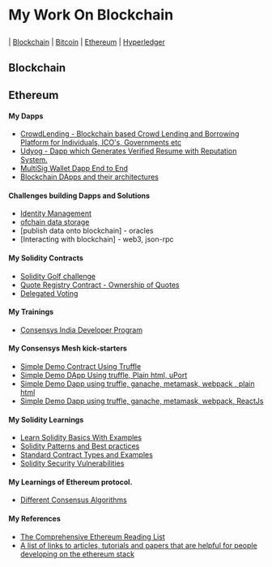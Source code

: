# My Work On Blockchain</p>

| [Blockchain](#blockchain) | [Bitcoin](#Bitcoin) | [Ethereum](#ethereum) | [Hyperledger](#hyperledger)

## Blockchain 


## Ethereum
#### My Dapps
- [CrowdLending - Blockchain based Crowd Lending and Borrowing Platform for Individuals, ICO's, Governments etc](https://github.com/mankenavenkatesh/CrowdLending)
- [Udyog - Dapp which Generates Verified Resume with Reputation System.](https://github.com/mankenavenkatesh/udyog)
- [MultiSig Wallet Dapp End to End](https://github.com/mankenavenkatesh/MultisigWalletDapp)
- [Blockchain DApps and their architectures](https://github.com/mankenavenkatesh/blockchain-dapp-architectures)


#### Challenges building Dapps and Solutions
- [Identity Management](https://github.com/mankenavenkatesh/Consensys-mesh-kick-starters/tree/master/uport-kick-starter)
- [ofchain data storage](https://itnext.io/build-a-simple-ethereum-interplanetary-file-system-ipfs-react-js-dapp-23ff4914ce4e)
- [publish data onto blockchain] - oracles
- [Interacting with blockchain] - web3, json-rpc

#### My Solidity Contracts
- [Solidity Golf challenge](https://github.com/mankenavenkatesh/My-Smart-Contracts/tree/master/Solidity-golf-challenge)
- [Quote Registry Contract - Ownership of Quotes](https://github.com/mankenavenkatesh/My-Smart-Contracts/tree/master/QuoteRegistry)
- [Delegated Voting](https://github.com/mankenavenkatesh/My-Smart-Contracts/tree/master/BallotVoting)


#### My Trainings
- [Consensys India Developer Program](https://github.com/mankenavenkatesh/india-training)

#### My Consensys Mesh kick-starters
- [Simple Demo Contract Using Truffle](https://github.com/mankenavenkatesh/Consensys-mesh-kick-starters/tree/master/truffle-kick-starter)
- [Simple Demo DApp Using truffle, Plain html, uPort](https://github.com/mankenavenkatesh/Consensys-mesh-kick-starters/tree/master/uport-kick-starter)
- [Simple Demo Dapp using truffle, ganache, metamask, webpack , plain html](https://github.com/mankenavenkatesh/Consensys-mesh-kick-starters/tree/master/truffle-webpack-dapp-kick-starter)
- [Simple Demo Dapp using truffle, ganache, metamask, webpack, ReactJs](https://github.com/mankenavenkatesh/Consensys-mesh-kick-starters/tree/master/truffle-react-webpack-kick-starter)

#### My Solidity Learnings
- [Learn Solidity Basics With Examples](https://github.com/mankenavenkatesh/learning-solidity)
- [Solidity Patterns and Best practices](https://github.com/mankenavenkatesh/Solidity-patterns)
- [Standard Contract Types and Examples](https://github.com/mankenavenkatesh/Standard-Smart-Contracts)
- [Solidity Security Vulnerabilities](https://github.com/mankenavenkatesh/Solidity-Security-Vulnerabilities)


#### My Learnings of Ethereum protocol.
- [Different Consensus Algorithms](https://hackernoon.com/a-hitchhikers-guide-to-consensus-algorithms-d81aae3eb0e3)


#### My References
- [The Comprehensive Ethereum Reading List](https://github.com/mankenavenkatesh/EthList)
- [A list of links to articles, tutorials and papers that are helpful for people developing on the ethereum stack](https://github.com/yippee-ki-yay/eth-dev-reading-list)
